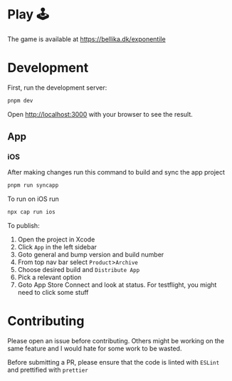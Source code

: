 # Play 🕹

The game is available at https://bellika.dk/exponentile

# Development

First, run the development server:

```bash
pnpm dev
```

Open [http://localhost:3000](http://localhost:3000) with your browser to see the result.

## App
### iOS

After making changes run this command to build and sync the app project 
```bash
pnpm run syncapp
```

To run on iOS run
```bash
npx cap run ios
```

To publish:
1. Open the project in Xcode
2. Click `App` in the left sidebar
3. Goto general and bump version and build number
4. From top nav bar select `Product`>`Archive`
5. Choose desired build and `Distribute App`
6. Pick a relevant option
7. Goto App Store Connect and look at status. For testflight, you might need to click some stuff


# Contributing
Please open an issue before contributing. Others might be working on the same feature and I would hate for some work to be wasted.

Before submitting a PR, please ensure that the code is linted with `ESLint` and prettified with `prettier`
